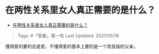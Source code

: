 # 在两性关系里女人真正需要的是什么？

- [在两性关系里女人真正需要的是什么？](https://www.zhihu.com/question/389461841/answer/1893458517)

>Tags: #「答集」第一性
>Last Updated: 2021/05/18

懂得爱的要的总是爱，不懂得爱的基本上要的是一个改良版的父亲。
